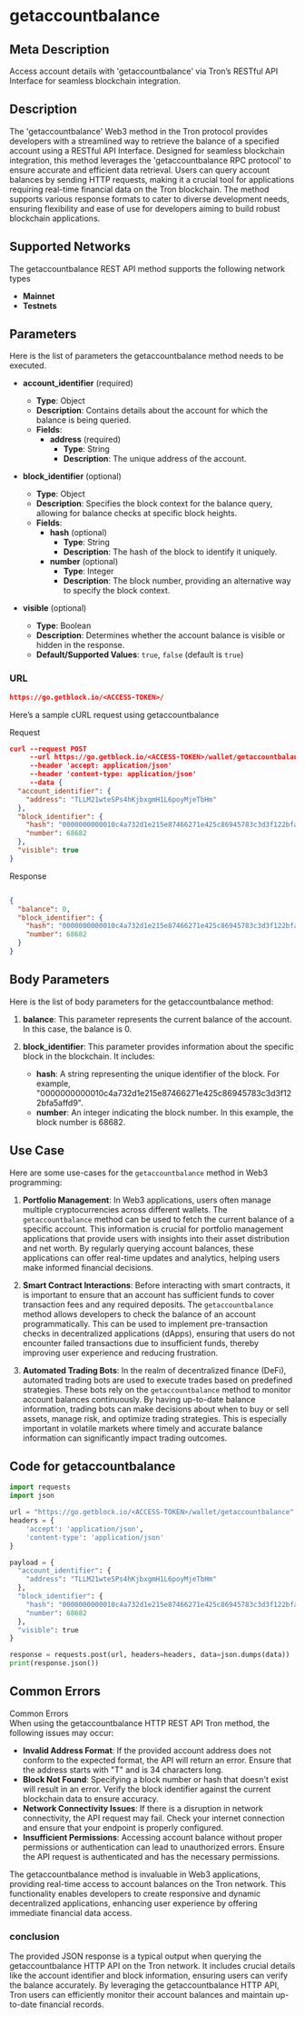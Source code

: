 # getaccountbalance


## Meta Description
Access account details with 'getaccountbalance' via Tron’s RESTful API Interface for seamless blockchain integration.

## Description
The 'getaccountbalance' Web3 method in the Tron protocol provides developers with a streamlined way to retrieve the balance of a specified account using a RESTful API Interface. Designed for seamless blockchain integration, this method leverages the 'getaccountbalance RPC protocol' to ensure accurate and efficient data retrieval. Users can query account balances by sending HTTP requests, making it a crucial tool for applications requiring real-time financial data on the Tron blockchain. The method supports various response formats to cater to diverse development needs, ensuring flexibility and ease of use for developers aiming to build robust blockchain applications.

## Supported Networks
The getaccountbalance REST API method supports the following network types
- **Mainnet**
- **Testnets**

## Parameters

Here is the list of parameters the getaccountbalance method needs to be executed.

- **account_identifier** (required)
  - **Type**: Object
  - **Description**: Contains details about the account for which the balance is being queried.
  - **Fields**:
    - **address** (required)
      - **Type**: String
      - **Description**: The unique address of the account.

- **block_identifier** (optional)
  - **Type**: Object
  - **Description**: Specifies the block context for the balance query, allowing for balance checks at specific block heights.
  - **Fields**:
    - **hash** (optional)
      - **Type**: String
      - **Description**: The hash of the block to identify it uniquely.
    - **number** (optional)
      - **Type**: Integer
      - **Description**: The block number, providing an alternative way to specify the block context.

- **visible** (optional)
  - **Type**: Boolean
  - **Description**: Determines whether the account balance is visible or hidden in the response.
  - **Default/Supported Values**: `true`, `false` (default is `true`)

### URL
```json
https://go.getblock.io/<ACCESS-TOKEN>/
```
Here’s a sample cURL request using getaccountbalance

Request
```json
curl --request POST 
     --url https://go.getblock.io/<ACCESS-TOKEN>/wallet/getaccountbalance \
     --header 'accept: application/json' 
     --header 'content-type: application/json' 
     --data {
  "account_identifier": {
    "address": "TLLM21wteSPs4hKjbxgmH1L6poyMjeTbHm"
  },
  "block_identifier": {
    "hash": "0000000000010c4a732d1e215e87466271e425c86945783c3d3f122bfa5affd9",
    "number": 68682
  },
  "visible": true
}
```

Response
```json

{
  "balance": 0,
  "block_identifier": {
    "hash": "0000000000010c4a732d1e215e87466271e425c86945783c3d3f122bfa5affd9",
    "number": 68682
  }
}
```
## Body Parameters

Here is the list of body parameters for the getaccountbalance method:

1. **balance**: This parameter represents the current balance of the account. In this case, the balance is 0.

2. **block_identifier**: This parameter provides information about the specific block in the blockchain. It includes:
   - **hash**: A string representing the unique identifier of the block. For example, "0000000000010c4a732d1e215e87466271e425c86945783c3d3f122bfa5affd9".
   - **number**: An integer indicating the block number. In this example, the block number is 68682.

## Use Case

Here are some use-cases for the `getaccountbalance` method in Web3 programming:

1. **Portfolio Management**: In Web3 applications, users often manage multiple cryptocurrencies across different wallets. The `getaccountbalance` method can be used to fetch the current balance of a specific account. This information is crucial for portfolio management applications that provide users with insights into their asset distribution and net worth. By regularly querying account balances, these applications can offer real-time updates and analytics, helping users make informed financial decisions.

2. **Smart Contract Interactions**: Before interacting with smart contracts, it is important to ensure that an account has sufficient funds to cover transaction fees and any required deposits. The `getaccountbalance` method allows developers to check the balance of an account programmatically. This can be used to implement pre-transaction checks in decentralized applications (dApps), ensuring that users do not encounter failed transactions due to insufficient funds, thereby improving user experience and reducing frustration.

3. **Automated Trading Bots**: In the realm of decentralized finance (DeFi), automated trading bots are used to execute trades based on predefined strategies. These bots rely on the `getaccountbalance` method to monitor account balances continuously. By having up-to-date balance information, trading bots can make decisions about when to buy or sell assets, manage risk, and optimize trading strategies. This is especially important in volatile markets where timely and accurate balance information can significantly impact trading outcomes.

## Code for getaccountbalance


```python
import requests
import json

url = "https://go.getblock.io/<ACCESS-TOKEN>/wallet/getaccountbalance"
headers = {
    'accept': 'application/json',
    'content-type': 'application/json'
}

payload = {
  "account_identifier": {
    "address": "TLLM21wteSPs4hKjbxgmH1L6poyMjeTbHm"
  },
  "block_identifier": {
    "hash": "0000000000010c4a732d1e215e87466271e425c86945783c3d3f122bfa5affd9",
    "number": 68682
  },
  "visible": true
}

response = requests.post(url, headers=headers, data=json.dumps(data))
print(response.json())
```
## Common Errors

Common Errors  
When using the getaccountbalance HTTP REST API Tron method, the following issues may occur:  
- **Invalid Address Format**: If the provided account address does not conform to the expected format, the API will return an error. Ensure that the address starts with "T" and is 34 characters long.  
- **Block Not Found**: Specifying a block number or hash that doesn't exist will result in an error. Verify the block identifier against the current blockchain data to ensure accuracy.  
- **Network Connectivity Issues**: If there is a disruption in network connectivity, the API request may fail. Check your internet connection and ensure that your endpoint is properly configured.  
- **Insufficient Permissions**: Accessing account balance without proper permissions or authentication can lead to unauthorized errors. Ensure the API request is authenticated and has the necessary permissions.  

The getaccountbalance method is invaluable in Web3 applications, providing real-time access to account balances on the Tron network. This functionality enables developers to create responsive and dynamic decentralized applications, enhancing user experience by offering immediate financial data access.

### conclusion

The provided JSON response is a typical output when querying the getaccountbalance HTTP API on the Tron network. It includes crucial details like the account identifier and block information, ensuring users can verify the balance accurately. By leveraging the getaccountbalance HTTP API, Tron users can efficiently monitor their account balances and maintain up-to-date financial records.
